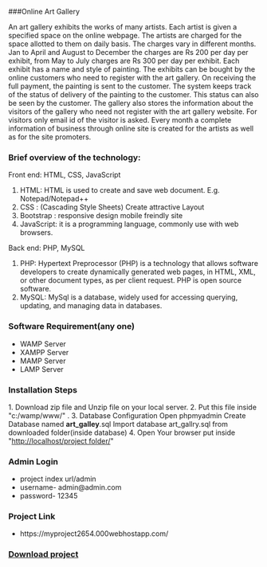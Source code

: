 ###Online Art Gallery

<div id="pgc-576-0-0" class="panel-grid-cell" data-weight="1">
<div id="panel-576-0-0-1" class="so-panel widget widget_sow-editor" data-index="1" data-style="{&quot;background_display&quot;:&quot;tile&quot;}">
<div class="so-widget-sow-editor so-widget-sow-editor-base">
<div class="siteorigin-widget-tinymce textwidget">

An art gallery exhibits the works of many artists. Each artist is given a specified space on the online webpage. The artists are charged for the space allotted to them on daily basis. The charges vary in different months. Jan to April and August to December the charges are Rs 200 per day per exhibit, from May to July charges are Rs 300 per day per exhibit. Each exhibit has a name and style of painting. The exhibits can be bought by the online customers who need to register with the art gallery. On receiving the full payment, the painting is sent to the customer. The system keeps track of the status of delivery of the painting to the customer. This status can also be seen by the customer. The gallery also stores the information about the visitors of the gallery who need not register with the art gallery website. For visitors only email id of the visitor is asked. Every month a complete information of business through online site is created for the artists as well as for the site promoters.
<h3 class="notes">Brief overview of the technology:</h3>
<div id="pg-2292-0" class="panel-grid panel-no-style">
<div id="pgc-2292-0-0" class="panel-grid-cell">
<div id="panel-2292-0-0-0" class="so-panel widget widget_text panel-first-child panel-last-child" data-index="0">
<div class="textwidget">

Front end: HTML, CSS, JavaScript
<ol>
 	<li>HTML: HTML is used to create and save web document. E.g. Notepad/Notepad++</li>
 	<li>CSS : (Cascading Style Sheets) Create attractive Layout</li>
 	<li>Bootstrap : responsive design mobile freindly site</li>
 	<li>JavaScript: it is a programming language, commonly use with web browsers.</li>
</ol>
Back end: PHP, MySQL
<ol>
 	<li>PHP: Hypertext Preprocessor (PHP) is a technology that allows software developers to create dynamically generated web pages, in HTML, XML, or other document types, as per client request. PHP is open source software.</li>
 	<li>MySQL: MySql is a database, widely used for accessing querying, updating, and managing data in databases.</li>
</ol>
<h3 id="requirement" class="notes">Software Requirement(any one)</h3>
<ul>
 	<li>WAMP Server</li>
 	<li>XAMPP Server</li>
 	<li>MAMP Server</li>
 	<li>LAMP Server</li>
</ul>
<h3 id="installation" class="notes">Installation Steps</h3>
1. Download zip file and Unzip file on your local server.
2. Put this file inside "c:/wamp/www/" .
3. Database Configuration
Open phpmyadmin
Create Database named <strong>art_galley</strong>.sql
Import database art_gallry.sql from downloaded folder(inside database)
4. Open Your browser put inside "<a class="vglnk" href="http://localhost/Online_exam_New/" rel="nofollow">http://localhost/project folder/</a>"

</div>
</div>
<h3>Admin Login</h3>
</div>
<ul>
 	<li>project index url/admin</li>
 	<li>username- admin@admin.com</li>
 	<li>password- 12345</li>
</ul>
</div>
 
 <h3>Project Link</h3>
 <ul>
 	<li> https://myproject2654.000webhostapp.com/ </li>
</ul>
 
<div id="pg-2292-1" class="panel-grid panel-no-style">
<div id="pgc-2292-1-0" class="panel-grid-cell">
<div id="panel-2292-1-0-0" class="so-panel widget widget_text panel-first-child panel-last-child" data-index="1">
<div class="textwidget">
<div class="" data-lock-id="onpLock358715">
<h3><a href="https://github.com/AbhishekGitApps/assignment/archive/refs/heads/main.zip">Download project</a></h3>
</div>
</div>
</div>
</div>
</div>
</div>
</div>
</div>
<div id="panel-576-0-0-2" class="so-panel widget widget_sow-editor" data-index="2">
<div class="so-widget-sow-editor so-widget-sow-editor-base">
<div class="siteorigin-widget-tinymce textwidget"></div>
</div>
</div>
</div>
<div id="pgc-576-0-4" class="panel-grid-cell" data-weight="1">
<div id="panel-576-0-4-0" class="so-panel widget widget_sow-editor panel-first-child panel-last-child" data-index="9">
<div class="so-widget-sow-editor so-widget-sow-editor-base">
<div class="siteorigin-widget-tinymce textwidget">

&nbsp;

</div>
</div>
</div>
</div>
